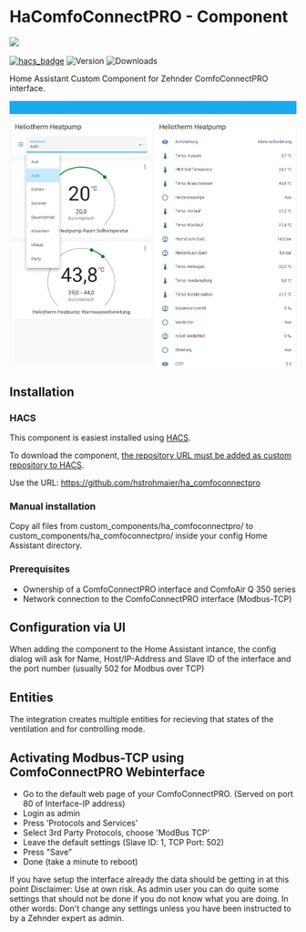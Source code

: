 # HaComfoConnectPRO - Component
<img src="https://github.com/mbuchber/ha_comfoconnectpro/blob/b3bb7d035f186dd6520c8395d5a5111821dac922/comfoconnectpro.png"  width="512">

[![hacs_badge](https://img.shields.io/badge/HACS-Default-orange.svg)](https://github.com/hacs/integration)
![Version](https://img.shields.io/github/v/release/hstrohmaier/ha_comfoconnectpro?style=plastic)
![Downloads](https://img.shields.io/github/downloads/hstrohmaier/ha_comfoconnectpro/total)

Home Assistant Custom Component for Zehnder ComfoConnectPRO interface. 

![Example screenshot of dashboard](/Screenshot.png)

## Installation

### HACS

This component is easiest installed using [HACS](https://github.com/custom-components/hacs).

To download the component, [the repository URL must be added as custom repository to HACS](https://hacs.xyz/docs/faq/custom_repositories/).

Use the URL: https://github.com/hstrohmaier/ha_comfoconnectpro

### Manual installation

Copy all files from custom_components/ha_comfoconnectpro/ to custom_components/ha_comfoconnectpro/ inside your config Home Assistant directory.

### Prerequisites
- Ownership of a ComfoConnectPRO interface and ComfoAir Q 350 series
- Network connection to the ComfoConnectPRO interface (Modbus-TCP)

## Configuration via UI
When adding the component to the Home Assistant intance, the config dialog will ask for Name, Host/IP-Address and Slave ID of the interface and the port number (usually 502 for Modbus over TCP)

## Entities

The integration creates multiple entities for recieving that states of the ventilation and for controlling mode.

## Activating Modbus-TCP using ComfoConnectPRO Webinterface
- Go to the default web page of your ComfoConnectPRO. (Served on port 80 of Interface-IP address)
- Login as admin
- Press 'Protocols and Services'
- Select 3rd Party Protocols, choose 'ModBus TCP'
- Leave the default settings (Slave ID: 1, TCP Port: 502)
- Press "Save"
- Done (take a minute to reboot)

If you have setup the interface already the data should be getting in at this point
Disclaimer: Use at own risk. As admin user you can do quite some settings that should not be done if you do not know what you are doing. In other words: Don't change any settings unless you have been instructed to by a Zehnder expert as admin.
